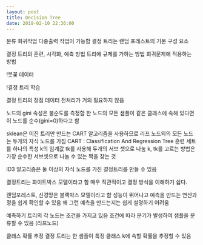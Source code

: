 ```yaml
---
layout: post
title: Decision Tree
date: 2019-02-10 22:36:00
---
```


분류 회귀작업 다중출력 작업이 가능함
결정 트리는 랜덤 포레스트의 기본 구성 요소

결정 트리의 훈련, 시각화, 예측 방법
트리에 규제를 가하는 방법
회귀문제에 적용하는 방법

!붓꽃 데이터

!결정 트리 학습

결정 트리의 장점
    데이터 전처리가 거의 필요하지 않음

노드의 gini 속성은 불순도를 측정함
    한 노드의 모든 샘플이 같은 클래스에 속해 있다면 이 노드를 순수(gini=0)하다고 함

sklean은 이진 트리만 만드는 CART 알고리즘을 사용하므로 리프 노드외의 모든 노드는 두개의 자식 노드를 가짐
CART : Classification And Regression Tree
    훈련 세트를 하나의 특성 k의 임계값 tk를 사용해 두개의 서브 셋으로 나눔
    k, tk를 고르는 방법은 가장 순수한 서브셋으로 나눌 수 있는 짝을 찾는 것

ID3 알고리즘은 둘 이상의 자식 노드를 가진 결정트리를 만들 수 있음

결정트리는 화이트박스 모델이라고 함
    매우 직관적이고 결정 방식을 이해하기 쉽다.

랜덤포레스트, 신경망은 블랙박스 모델이라고 함
    성능이 뛰어나고 예측을 만드는 연산과정을 쉽게 확인할 수 있음
    왜 그런 예측을 만드는지는 쉽게 설명하기 어려움

예측하기
    트리의 각 노드는 조건을 가지고 있음
    조건에 따라 분기가 발생하여 샘플을 분류할 수 있음 (리프노드)

클래스 확률 추정
    결정 트리는 한 샘플이 특정 클래스 k에 속할 확률을 추정할 수 있음
